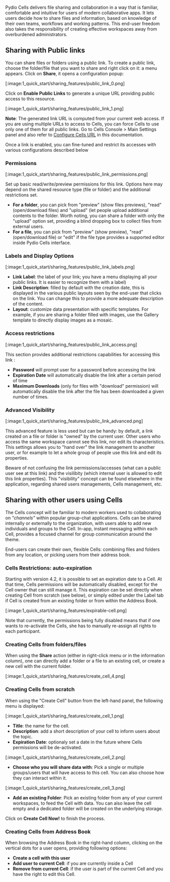 Pydio Cells delivers file sharing and collaboration in a way that is familiar, comfortable and intuitive for users of modern collaborative apps. It lets users decide how to share files and information, based on knowledge of their own teams, workflows and working patterns. This end-user freedom also takes the responsibility of creating effective workspaces away from overburdened administrators.

## Sharing with Public links

You can share files or folders using a public link. To create a public link, choose the folder/file that you want to share and right click on it: a menu appears. Click on **Share**, it opens a configuration popup:

[:image:1_quick_start/sharing_features/public_link_0.png]

Click on **Enable Public Links** to generate a unique URL providing public access to this resource.

[:image:1_quick_start/sharing_features/public_link_1.png]

**Note**: The generated link URL is computed from your current web access. If you are using multiple URLs to access to Cells, you can force Cells to use only one of them for all public links. Go to Cells Console > Main Settings panel and also refer to [Configure Cells URL](./configure-cells-urls) in this documentation.

Once a link is enabled, you can fine-tuned and restrict its accesses with various configurations described below

### Permissions

[:image:1_quick_start/sharing_features/public_link_permissions.png]

Set up basic read/write/preview permissions for this link. Options here may depend on the shared resource type (file or folder) and the additional restrictions set. 

- **For a folder**, you can pick from "preview" (show files previews), "read" (open/download files) and "upload" (let people upload additional contents to the folder. Worth noting, you can share a folder with only the "upload" option set, providing a blind dropping box to collect files from external users.
- **For a file**, you can pick from "preview" (show preview), "read" (open/download file) or "edit" if the file type provides a supported editor inside Pydio Cells interface.

### Labels and Display Options

[:image:1_quick_start/sharing_features/public_link_labels.png]

- **Link Label**: the label of your link; you have a menu displaying all your public links. It is easier to recognize them with a label)
- **Link Description**: filled by default with the creation date, this is displayed in the various public layouts seen by the end-user that clicks on the link. You can change this to provide a more adequate description of the content.
- **Layout**: customize data presentation with specific templates. For example, if you are sharing a folder filled with images, use the Gallery template to directly display images as a mosaic. 

### Access restrictions

[:image:1_quick_start/sharing_features/public_link_access.png]

This section provides additional restrictions capabilities for accessing this link : 

- **Password** will prompt user for a password before accessing the link
- **Expiration Date** will automatically disable the link after a certain period of time
- **Maximum Downloads** (only for files with "download" permission) will automatically disable the link after the file has been downloaded a given number of times.

### Advanced Visibility

[:image:1_quick_start/sharing_features/public_link_advanced.png]

This advanced feature is less used but can be handy: by default, a link created on a file or folder is "owned" by the current user. Other users who access the same workspace cannot see this link, nor edit its characteristics. This settings allows you to "hand over" the link management to another user, or for example to let a whole group of people use this link and edit its properties. 

Beware of not confusing the link permissions/accesses (what can a public user see at this link) and the visilibity (which internal user is allowed to edit this link properties). This "visibility" concept can be found elsewhere in the application, regarding shared users managements, Cells management, etc.
 
## Sharing with other users using Cells

The Cells concept will be familiar to modern workers used to collaborating on _"channels"_ within popular group-chat applications. Cells can be shared internally or externally to the organization, with users able to add new individuals and groups to the Cell. In-app, instant messaging within each Cell, provides a focused channel for group communication around the theme.

End-users can create their own, flexible Cells: combining files and folders from any location, or picking users from their address book.

### Cells Restrictions: auto-expiration

Starting with version 4.2, it is possible to set an expiration date to a Cell. At that time, Cells permissions will be automatically disabled, except for the Cell owner that can still manage it. This expiration can be set directly when creating Cell from scratch (see below), or simply edited under the Label tab if Cell is created from an existing folder or from within the Address Book.

[:image:1_quick_start/sharing_features/expirable-cell.png]

Note that currently, the permissions being fully disabled means that if one wants to re-activate the Cells, she has to manually re-assign all rights to each participant.

### Creating Cells from folders/files

When using the **Share** action (either in right-click menu or in the information column), one can directly add a folder or a file to an existing cell, or create a new cell with the current folder.

[:image:1_quick_start/sharing_features/create_cell_4.png]

### Creating Cells from scratch

When using the "Create Cell" button from the left-hand panel, the following menu is displayed:

[:image:1_quick_start/sharing_features/create_cell_1.png]

- **Title**: the name for the cell.
- **Description**: add a short description of your cell to inform users about the topic.
- **Expiration Date**: optionaly set a date in the future where Cells permissions will be de-activated.

[:image:1_quick_start/sharing_features/create_cell_2.png]

- **Choose who you will share data with**: Pick a single or multiple groups/users that will have access to this cell. You can also choose how they can interact within it.

[:image:1_quick_start/sharing_features/create_cell_3.png]

- **Add an existing Folder**: Pick an existing folder from any of your current workspaces, to feed the Cell with data. You can also leave the cell empty and a dedicated folder will be created on the underlying storage.

Click on **Create Cell Now!** to finish the process.

### Creating Cells from Address Book

When browsing the Address Book in the right-hand column, clicking on the vertical dots for a user opens, providing following options:

- **Create a cell with this user**
- **Add user to current Cell**: if you are currently inside a Cell
- **Remove from current Cell**: if the user is part of the current Cell and you have the right to edit this Cell.
